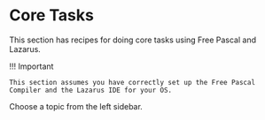 # Core Tasks

This section has recipes for doing core tasks using Free Pascal and Lazarus.

!!! Important

    This section assumes you have correctly set up the Free Pascal Compiler and the Lazarus IDE for your OS.

Choose a topic from the left sidebar.